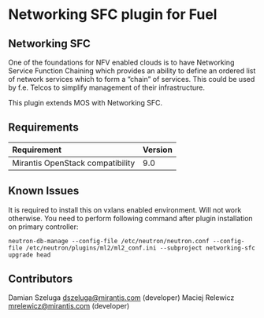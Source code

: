 Networking SFC plugin for Fuel
=======================

Networking SFC
--------------

One of the foundations for NFV enabled clouds is to have
Networking Service Function Chaining which provides an
ability to define an ordered list of network services
which to form a “chain” of services. This could be used
by f.e. Telcos to simplify management of their infrastructure.

This plugin extends MOS with Networking SFC.

Requirements
------------

| Requirement                      | Version |
|:---------------------------------|:--------|
| Mirantis OpenStack compatibility | 9.0     |

Known Issues
-------------------
It is required to install this on vxlans enabled environment. Will not work otherwise.
You need to perform following command after plugin installation on primary controller:
```
neutron-db-manage --config-file /etc/neutron/neutron.conf --config-file /etc/neutron/plugins/ml2/ml2_conf.ini --subproject networking-sfc upgrade head
```


Contributors
------------

Damian Szeluga <dszeluga@mirantis.com> (developer)
Maciej Relewicz <mrelewicz@mirantis.com> (developer)

